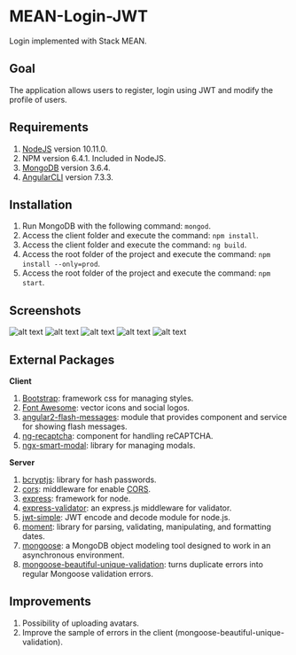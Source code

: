 # MEAN-Login-JWT

Login implemented with Stack MEAN.

## Goal
The application allows users to register, login using JWT and modify the profile of users.

## Requirements
1. [NodeJS](https://nodejs.org/en/download/) version 10.11.0.
1. NPM version 6.4.1. Included in NodeJS.
1. [MongoDB](https://www.mongodb.com/download-center/community) version 3.6.4.
1. [AngularCLI](https://cli.angular.io/) version 7.3.3.

## Installation
1. Run MongoDB with the following command: `mongod`.
1. Access the client folder and execute the command: `npm install`.
1. Access the client folder and execute the command: `ng build`.
1. Access the root folder of the project and execute the command: `npm install --only=prod`.
1. Access the root folder of the project and execute the command: `npm start`.

## Screenshots
![alt text](https://github.com/esilva89/MEAN-LOGIN-JWT-TEST/blob/master/docs/screenshot-pageHome.jpg "Page Home")
![alt text](https://github.com/esilva89/MEAN-LOGIN-JWT-TEST/blob/master/docs/screenshot-pageRegister.jpg "Page Register")
![alt text](https://github.com/esilva89/MEAN-LOGIN-JWT-TEST/blob/master/docs/screenshot-pageLogin.jpg "Page Login")
![alt text](https://github.com/esilva89/MEAN-LOGIN-JWT-TEST/blob/master/docs/screenshot-pageEditProfile.jpg "Page Edit Profile")
![alt text](https://github.com/esilva89/MEAN-LOGIN-JWT-TEST/blob/master/docs/screenshot-pageEditPassword.jpg "Page Edit Password")

## External Packages
**Client**
1. [Bootstrap](https://getbootstrap.com/): framework css for managing styles.
1. [Font Awesome](https://fontawesome.com/): vector icons and social logos.
1. [angular2-flash-messages](https://www.npmjs.com/package/angular2-flash-messages): module that provides component and service for showing flash messages.
1. [ng-recaptcha](https://www.npmjs.com/package/ng-recaptcha): component for handling reCAPTCHA.
1. [ngx-smart-modal](https://www.npmjs.com/package/ngx-smart-modal): library for managing modals.

**Server**
1. [bcryptjs](https://www.npmjs.com/package/bcryptjs): library for hash passwords.
1. [cors](https://www.npmjs.com/package/cors): middleware for enable [CORS](https://en.wikipedia.org/wiki/Cross-origin_resource_sharing).
1. [express](https://www.npmjs.com/package/express): framework for node.
1. [express-validator](https://www.npmjs.com/package/express-validator): an express.js middleware for validator.
1. [jwt-simple](https://www.npmjs.com/package/jwt-simple): JWT encode and decode module for node.js.
1. [moment](https://www.npmjs.com/package/moment): library for parsing, validating, manipulating, and formatting dates.
1. [mongoose](https://www.npmjs.com/package/mongoose): a MongoDB object modeling tool designed to work in an asynchronous environment.
1. [mongoose-beautiful-unique-validation](https://www.npmjs.com/package/mongoose-beautiful-unique-validation): turns duplicate errors into regular Mongoose validation errors.

## Improvements
1. Possibility of uploading avatars.
1. Improve the sample of errors in the client (mongoose-beautiful-unique-validation).